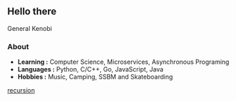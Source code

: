 ## Hello there
General Kenobi

### About

-  **Learning :** Computer Science, Microservices, Asynchronous Programing
-  **Languages :** Python, C/C++, Go, JavaScript, Java
-  **Hobbies :** Music, Camping, SSBM and Skateboarding

[recursion](https://github.com/manoloesparta)
